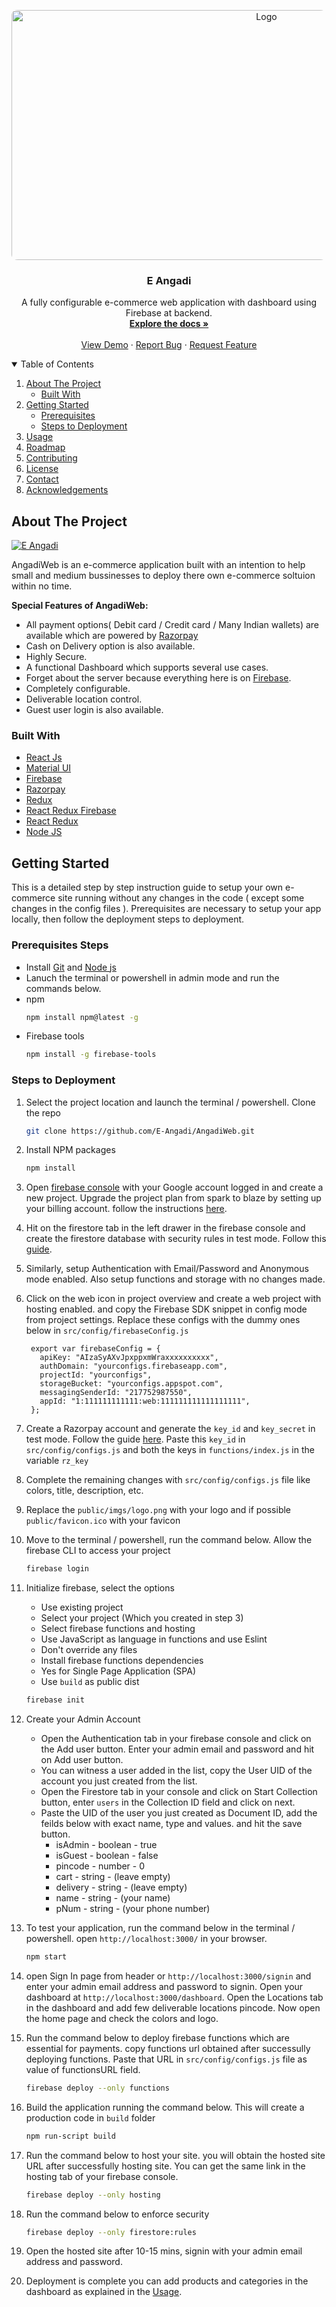 <p align="center">
  <a href="https://github.com/E-Angadi/AngadiWeb">
    <img src="images/LOGO2.png" alt="Logo" height="400" width="800" style="border-radius: 2%;">
  </a>

  <h3 align="center">E Angadi</h3>

  <p align="center">
    A fully configurable e-commerce web application with dashboard using Firebase at backend. 
    <br />
    <a href="https://github.com/E-Angadi/AngadiWeb" target="blank"><strong>Explore the docs »</strong></a>
    <br />
    <br />
    <a href="https://eangadi-a2aa8.web.app/">View Demo</a>
    ·
    <a href="https://github.com/E-Angadi/AngadiWeb/issues">Report Bug</a>
    ·
    <a href="https://github.com/E-Angadi/AngadiWeb/issues">Request Feature</a>
    <br/>
  </p>
</p>

<!-- TABLE OF CONTENTS -->
<details open="open">
  <summary>Table of Contents</summary>
  <ol>
    <li>
      <a href="#about-the-project">About The Project</a>
      <ul>
        <li><a href="#built-with">Built With</a></li>
      </ul>
    </li>
    <li>
      <a href="#getting-started">Getting Started</a>
      <ul>
        <li><a href="#prerequisites">Prerequisites</a></li>
        <li><a href="#installation">Steps to Deployment</a></li>
      </ul>
    </li>
    <li><a href="#usage">Usage</a></li>
    <li><a href="#roadmap">Roadmap</a></li>
    <li><a href="#contributing">Contributing</a></li>
    <li><a href="#license">License</a></li>
    <li><a href="#contact">Contact</a></li>
    <li><a href="#acknowledgements">Acknowledgements</a></li>
  </ol>
</details>

<!-- ABOUT THE PROJECT -->

## About The Project

[![E Angadi](/images/s1.png)](https://eangadi-a2aa8.web.app/)

AngadiWeb is an e-commerce application built with an intention to help small and medium bussinesses to deploy there own e-commerce soltuion within no time.

<b>Special Features of AngadiWeb:</b>

- All payment options( Debit card / Credit card / Many Indian wallets) are available which are powered by [Razorpay](https://razorpay.com/)
- Cash on Delivery option is also available.
- Highly Secure.
- A functional Dashboard which supports several use cases.
- Forget about the server because everything here is on [Firebase](https://firebase.google.com/).
- Completely configurable.
- Deliverable location control.
- Guest user login is also available.

### Built With

- [React Js](https://reactjs.org/)
- [Material UI](https://material-ui.com/)
- [Firebase](https://firebase.google.com/)
- [Razorpay](https://razorpay.com/)
- [Redux](https://redux.js.org/)
- [React Redux Firebase](http://react-redux-firebase.com/docs/getting_started)
- [React Redux](https://react-redux.js.org/)
- [Node JS](https://nodejs.org/en/)

<!-- GETTING STARTED -->

## Getting Started

This is a detailed step by step instruction guide to setup your own e-commerce site running without any changes in the code ( except some changes in the config files ). Prerequisites are necessary to setup your app locally, then follow the deployment steps to deployment.

### Prerequisites Steps

- Install [Git](https://git-scm.com/book/en/v2/Getting-Started-Installing-Git) and [Node js](https://nodejs.org/en/download/)
- Lanuch the terminal or powershell in admin mode and run the commands below.
- npm
  ```sh
  npm install npm@latest -g
  ```
- Firebase tools
  ```sh
  npm install -g firebase-tools
  ```

### Steps to Deployment

1. Select the project location and launch the terminal / powershell. Clone the repo
   ```sh
   git clone https://github.com/E-Angadi/AngadiWeb.git
   ```
2. Install NPM packages
   ```sh
   npm install
   ```
3. Open [firebase console](https://console.firebase.google.com/u/0/) with your Google account logged in and create a new project. Upgrade the project plan from spark to blaze by setting up your billing account. follow the instructions [here](https://docs.firerun.io/getting-started/upgrading-from-the-firebase-spark-plan-to-the-blaze-plan-tled).
4. Hit on the firestore tab in the left drawer in the firebase console and create the firestore database with security rules in test mode. Follow this [guide](https://firebase.google.com/docs/firestore/quickstart#create).

5. Similarly, setup Authentication with Email/Password and Anonymous mode enabled. Also setup functions and storage with no changes made.

6. Click on the web icon in project overview and create a web project with hosting enabled. and copy the Firebase SDK snippet in config mode from project settings. Replace these configs with the dummy ones below in `src/config/firebaseConfig.js`
   ```JS
    export var firebaseConfig = {
      apiKey: "AIzaSyAXvJpxppxmWraxxxxxxxxxx",
      authDomain: "yourconfigs.firebaseapp.com",
      projectId: "yourconfigs",
      storageBucket: "yourconfigs.appspot.com",
      messagingSenderId: "217752987550",
      appId: "1:111111111111:web:111111111111111111",
    };
   ```
7. Create a Razorpay account and generate the `key_id` and `key_secret` in test mode. Follow the guide [here](https://razorpay.com/docs/payment-gateway/dashboard-guide/settings/api-keys/). Paste this `key_id` in `src/config/configs.js` and both the keys in `functions/index.js` in the variable `rz_key`

8. Complete the remaining changes with `src/config/configs.js` file like colors, title, description, etc.

9. Replace the `public/imgs/logo.png` with your logo and if possible `public/favicon.ico` with your favicon

10. Move to the terminal / powershell, run the command below. Allow the firebase CLI to access your project
    ```sh
    firebase login
    ```
11. Initialize firebase, select the options
    - Use existing project
    - Select your project (Which you created in step 3)
    - Select firebase functions and hosting
    - Use JavaScript as language in functions and use Eslint
    - Don't override any files
    - Install firebase functions dependencies
    - Yes for Single Page Application (SPA)
    - Use `build` as public dist
    ```sh
    firebase init
    ```
12. Create your Admin Account

    - Open the Authentication tab in your firebase console and click on the Add user button. Enter your admin email and password and hit on Add user button.
    - You can witness a user added in the list, copy the User UID of the account you just created from the list.
    - Open the Firestore tab in your console and click on Start Collection button, enter `users` in the Collection ID field and click on next.
    - Paste the UID of the user you just created as Document ID, add the feilds below with exact name, type and values. and hit the save button.
      - isAdmin - boolean - true
      - isGuest - boolean - false
      - pincode - number - 0
      - cart - string - (leave empty)
      - delivery - string - (leave empty)
      - name - string - (your name)
      - pNum - string - (your phone number)

13. To test your application, run the command below in the terminal / powershell. open `http://localhost:3000/` in your browser.
    ```sh
    npm start
    ```
14. open Sign In page from header or `http://localhost:3000/signin` and enter your admin email address and password to signin. Open your dashboard at `http://localhost:3000/dashboard`. Open the Locations tab in the dashboard and add few deliverable locations pincode. Now open the home page and check the colors and logo.

15. Run the command below to deploy firebase functions which are essential for payments. copy functions url obtained after successully deploying functions. Paste that URL in `src/config/configs.js` file as value of functionsURL field.
    ```sh
    firebase deploy --only functions
    ```
16. Build the application running the command below. This will create a production code in `build` folder
    ```sh
    npm run-script build
    ```
17. Run the command below to host your site. you will obtain the hosted site URL after successfully hosting site. You can get the same link in the hosting tab of your firebase console.
    ```sh
    firebase deploy --only hosting
    ```
18. Run the command below to enforce security
    ```sh
    firebase deploy --only firestore:rules
    ```
19. Open the hosted site after 10-15 mins, signin with your admin email address and password.

20. Deployment is complete you can add products and categories in the dashboard as explained in the <a href="#usage">Usage</a>.
